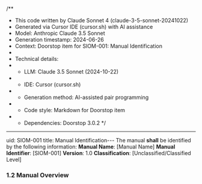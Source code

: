 /**
 * This code written by Claude Sonnet 4 (claude-3-5-sonnet-20241022)
 * Generated via Cursor IDE (cursor.sh) with AI assistance
 * Model: Anthropic Claude 3.5 Sonnet
 * Generation timestamp: 2024-06-26
 * Context: Doorstop item for SIOM-001: Manual Identification
 * 
 * Technical details:
 * - LLM: Claude 3.5 Sonnet (2024-10-22)
 * - IDE: Cursor (cursor.sh)
 * - Generation method: AI-assisted pair programming
 * - Code style: Markdown for Doorstop item
 * - Dependencies: Doorstop 3.0.2
 */
---
uid: SIOM-001
title: Manual Identification---
The manual **shall** be identified by the following information:
**Manual Name**: [Manual Name]
**Manual Identifier**: [SIOM-001]
**Version**: 1.0
**Classification**: [Unclassified/Classified Level]

### 1.2 Manual Overview
